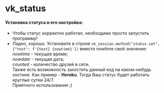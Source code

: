 # vk_status
#### Установка статуса и его настройка:
* Чтобы статус корректно работал, необходимо просто запустить программу!
* Ладно, хорошо. Установите в строке `vk_session.method("status.set", {"text": f'{text} {nowtime}'})` вместо nowtime своё значение:  
*nowtime* - текущее время;  
*nowdate* - текущая дата;  
*counted* - количество друзей в сети.  
Также есть возможность захостить данный код на каком-нибудь хостине. Как пример - **Heroku**. Тогда Ваш статус будет работать круглые сутки 24/7.  
Приятного использования ;)
